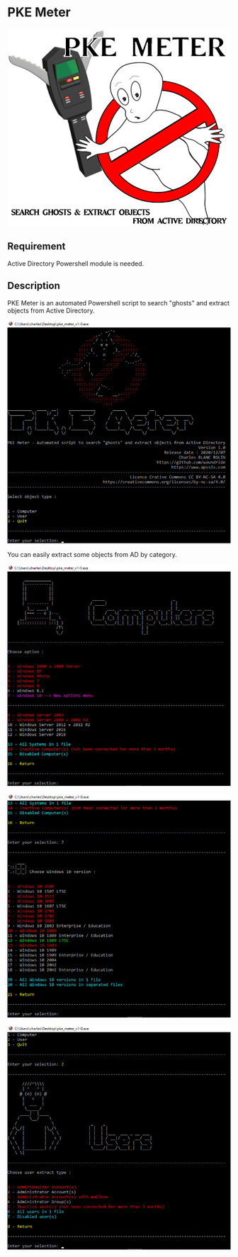 # PKE Meter

<p align="center"><img src="pke_meter_logo.png"></p>

## Requirement

Active Directory Powershell module is needed.

## Description

PKE Meter is an automated Powershell script to search "ghosts" and extract objects from Active Directory.

<p align="center"><img src="/img/menu_exe.jpg"></p>

You can easily extract some objects from AD by category.

<p align="center"><img src="/img/computers_menu_exe.jpg"></p>

<p align="center"><img src="/img/windows_10_menu_exe.jpg"></p>

<p align="center"><img src="/img/users_menu_exe.jpg"></p>
